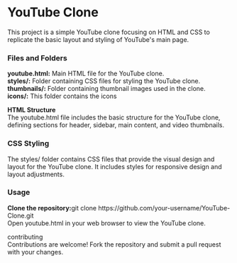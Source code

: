 <h1>YouTube Clone</h1>

This project is a simple YouTube clone focusing on HTML and CSS to replicate the basic layout and styling of YouTube's main page.

<h3>Files and Folders</h3>

<b>youtube.html:</b> Main HTML file for the YouTube clone.<br>
<b>styles/:</b> Folder containing CSS files for styling the YouTube clone.<br>
<b>thumbnails/:</b> Folder containing thumbnail images used in the clone.<br>
<b>icons/:</b> This folder contains the icons <br>

<b>HTML Structure</b><br>
The youtube.html file includes the basic structure for the YouTube clone, defining sections for header, sidebar, main content, and video thumbnails.

<h3>CSS Styling</h3>

The styles/ folder contains CSS files that provide the visual design and layout for the YouTube clone. It includes styles for responsive design and layout adjustments.

<h3>Usage</h3>
<b>Clone the repository:</b>git clone https://github.com/your-username/YouTube-Clone.git<br>
Open youtube.html in your web browser to view the YouTube clone.<br>

contributing<br>
Contributions are welcome! Fork the repository and submit a pull request with your changes.
